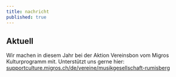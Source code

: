 ```yaml
---
title: nachricht
published: true
---
```


## Aktuell

Wir machen in diesem Jahr bei der Aktion Vereinsbon vom Migros Kulturprogramm mit. Unterstützt uns gerne hier:
[supportculture.migros.ch/de/vereine/musikgesellschaft-rumisberg](https://supportculture.migros.ch/de/vereine/musikgesellschaft-rumisberg/)